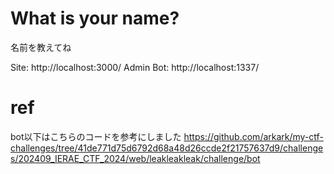 # What is your name?

名前を教えてね

Site: http://localhost:3000/
Admin Bot: http://localhost:1337/

# ref

bot以下はこちらのコードを参考にしました
https://github.com/arkark/my-ctf-challenges/tree/41de771d75d6792d68a48d26ccde2f21757637d9/challenges/202409_IERAE_CTF_2024/web/leakleakleak/challenge/bot
